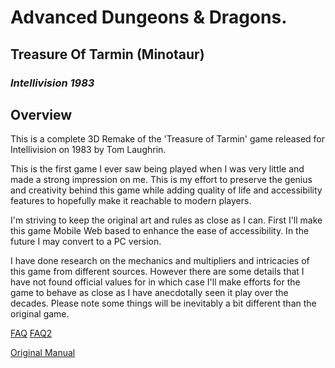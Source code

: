 # Advanced Dungeons & Dragons.
## Treasure Of Tarmin (Minotaur)
### _Intellivision 1983_

## Overview

This is a complete 3D Remake of the 'Treasure of Tarmin' game released for Intellivision 
on 1983 by Tom Laughrin.

This is the first game I ever saw being played when I was very little and made a strong 
impression on me.  This is my effort to preserve the genius and creativity behind this
game while adding quality of life and accessibility features to hopefully make it reachable
to modern players.

I'm striving to keep the original art and rules as close as I can.  First I'll make this
game Mobile Web based to enhance the ease of accessibility. In the future I may convert to
a PC version.

I have done research on the mechanics and multipliers and intricacies of this game from
different sources.  However there are some details that I have not found official values 
for in which case I'll make efforts for the game to behave as close as I have anecdotally
seen it play over the decades.   Please note some things will be inevitably a bit different
than the original game.

[FAQ](docs/FAQ.txt)
[FAQ2](docs/FAQ2.txt)

[Original Manual](https://archive.org/details/Advanced_Dungeons_and_Dragons_Treasure_of_Tarmin_1982_Mattel/page/n3/mode/2up_)